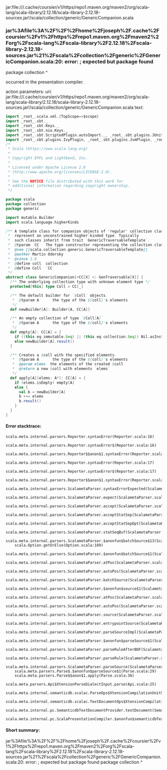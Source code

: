 jar:file://<HOME>/.cache/coursier/v1/https/repo1.maven.org/maven2/org/scala-lang/scala-library/2.12.18/scala-library-2.12.18-sources.jar!/scala/collection/generic/GenericCompanion.scala
### jar%3Afile%3A%2F%2F%2Fhome%2Fjoseph%2F.cache%2Fcoursier%2Fv1%2Fhttps%2Frepo1.maven.org%2Fmaven2%2Forg%2Fscala-lang%2Fscala-library%2F2.12.18%2Fscala-library-2.12.18-sources.jar%21%2Fscala%2Fcollection%2Fgeneric%2FGenericCompanion.scala:20: error: ; expected but package found
package collection
^

occurred in the presentation compiler.

action parameters:
uri: jar:file://<HOME>/.cache/coursier/v1/https/repo1.maven.org/maven2/org/scala-lang/scala-library/2.12.18/scala-library-2.12.18-sources.jar!/scala/collection/generic/GenericCompanion.scala
text:
```scala
import _root_.scala.xml.{TopScope=>$scope}
import _root_.sbt._
import _root_.sbt.Keys._
import _root_.sbt.nio.Keys._
import _root_.sbt.ScriptedPlugin.autoImport._, _root_.sbt.plugins.JUnitXmlReportPlugin.autoImport._, _root_.sbt.plugins.MiniDependencyTreePlugin.autoImport._, _root_.bloop.integrations.sbt.BloopPlugin.autoImport._
import _root_.sbt.plugins.IvyPlugin, _root_.sbt.plugins.JvmPlugin, _root_.sbt.plugins.CorePlugin, _root_.sbt.ScriptedPlugin, _root_.sbt.plugins.SbtPlugin, _root_.sbt.plugins.SemanticdbPlugin, _root_.sbt.plugins.JUnitXmlReportPlugin, _root_.sbt.plugins.Giter8TemplatePlugin, _root_.sbt.plugins.MiniDependencyTreePlugin, _root_.bloop.integrations.sbt.BloopPlugin
/*
 * Scala (https://www.scala-lang.org)
 *
 * Copyright EPFL and Lightbend, Inc.
 *
 * Licensed under Apache License 2.0
 * (http://www.apache.org/licenses/LICENSE-2.0).
 *
 * See the NOTICE file distributed with this work for
 * additional information regarding copyright ownership.
 */

package scala
package collection
package generic

import mutable.Builder
import scala.language.higherKinds

/** A template class for companion objects of "regular" collection classes
 *  represent an unconstrained higher-kinded type. Typically
 *  such classes inherit from trait `GenericTraversableTemplate`.
 *  @tparam  CC   The type constructor representing the collection class.
 *  @see [[scala.collection.generic.GenericTraversableTemplate]]
 *  @author Martin Odersky
 *  @since 2.8
 *  @define coll  collection
 *  @define Coll  `CC`
 */
abstract class GenericCompanion[+CC[X] <: GenTraversable[X]] {
  /** The underlying collection type with unknown element type */
  protected[this] type Coll = CC[_]

  /** The default builder for `$Coll` objects.
   *  @tparam A      the type of the ${coll}'s elements
   */
  def newBuilder[A]: Builder[A, CC[A]]

  /** An empty collection of type `$Coll[A]`
   *  @tparam A      the type of the ${coll}'s elements
   */
  def empty[A]: CC[A] = {
    if ((this eq immutable.Seq) || (this eq collection.Seq)) Nil.asInstanceOf[CC[A]]
    else newBuilder[A].result()
  }

  /** Creates a $coll with the specified elements.
   *  @tparam A      the type of the ${coll}'s elements
   *  @param elems  the elements of the created $coll
   *  @return a new $coll with elements `elems`
   */
  def apply[A](elems: A*): CC[A] = {
    if (elems.isEmpty) empty[A]
    else {
      val b = newBuilder[A]
      b ++= elems
      b.result()
    }
  }
}

```



#### Error stacktrace:

```
scala.meta.internal.parsers.Reporter.syntaxError(Reporter.scala:16)
	scala.meta.internal.parsers.Reporter.syntaxError$(Reporter.scala:16)
	scala.meta.internal.parsers.Reporter$$anon$1.syntaxError(Reporter.scala:22)
	scala.meta.internal.parsers.Reporter.syntaxError(Reporter.scala:17)
	scala.meta.internal.parsers.Reporter.syntaxError$(Reporter.scala:17)
	scala.meta.internal.parsers.Reporter$$anon$1.syntaxError(Reporter.scala:22)
	scala.meta.internal.parsers.ScalametaParser.syntaxErrorExpected(ScalametaParser.scala:421)
	scala.meta.internal.parsers.ScalametaParser.expect(ScalametaParser.scala:423)
	scala.meta.internal.parsers.ScalametaParser.accept(ScalametaParser.scala:427)
	scala.meta.internal.parsers.ScalametaParser.acceptStatSep(ScalametaParser.scala:447)
	scala.meta.internal.parsers.ScalametaParser.acceptStatSepOpt(ScalametaParser.scala:451)
	scala.meta.internal.parsers.ScalametaParser.statSeqBuf(ScalametaParser.scala:4462)
	scala.meta.internal.parsers.ScalametaParser.$anonfun$batchSource$13(ScalametaParser.scala:4696)
	scala.Option.getOrElse(Option.scala:189)
	scala.meta.internal.parsers.ScalametaParser.$anonfun$batchSource$1(ScalametaParser.scala:4696)
	scala.meta.internal.parsers.ScalametaParser.atPos(ScalametaParser.scala:319)
	scala.meta.internal.parsers.ScalametaParser.autoPos(ScalametaParser.scala:365)
	scala.meta.internal.parsers.ScalametaParser.batchSource(ScalametaParser.scala:4652)
	scala.meta.internal.parsers.ScalametaParser.$anonfun$source$1(ScalametaParser.scala:4645)
	scala.meta.internal.parsers.ScalametaParser.atPos(ScalametaParser.scala:319)
	scala.meta.internal.parsers.ScalametaParser.autoPos(ScalametaParser.scala:365)
	scala.meta.internal.parsers.ScalametaParser.source(ScalametaParser.scala:4645)
	scala.meta.internal.parsers.ScalametaParser.entrypointSource(ScalametaParser.scala:4650)
	scala.meta.internal.parsers.ScalametaParser.parseSourceImpl(ScalametaParser.scala:135)
	scala.meta.internal.parsers.ScalametaParser.$anonfun$parseSource$1(ScalametaParser.scala:132)
	scala.meta.internal.parsers.ScalametaParser.parseRuleAfterBOF(ScalametaParser.scala:59)
	scala.meta.internal.parsers.ScalametaParser.parseRule(ScalametaParser.scala:54)
	scala.meta.internal.parsers.ScalametaParser.parseSource(ScalametaParser.scala:132)
	scala.meta.parsers.Parse$.$anonfun$parseSource$1(Parse.scala:29)
	scala.meta.parsers.Parse$$anon$1.apply(Parse.scala:36)
	scala.meta.parsers.Api$XtensionParseDialectInput.parse(Api.scala:25)
	scala.meta.internal.semanticdb.scalac.ParseOps$XtensionCompilationUnitSource.toSource(ParseOps.scala:17)
	scala.meta.internal.semanticdb.scalac.TextDocumentOps$XtensionCompilationUnitDocument.toTextDocument(TextDocumentOps.scala:206)
	scala.meta.internal.pc.SemanticdbTextDocumentProvider.textDocument(SemanticdbTextDocumentProvider.scala:54)
	scala.meta.internal.pc.ScalaPresentationCompiler.$anonfun$semanticdbTextDocument$1(ScalaPresentationCompiler.scala:356)
```
#### Short summary: 

jar%3Afile%3A%2F%2F%2Fhome%2Fjoseph%2F.cache%2Fcoursier%2Fv1%2Fhttps%2Frepo1.maven.org%2Fmaven2%2Forg%2Fscala-lang%2Fscala-library%2F2.12.18%2Fscala-library-2.12.18-sources.jar%21%2Fscala%2Fcollection%2Fgeneric%2FGenericCompanion.scala:20: error: ; expected but package found
package collection
^